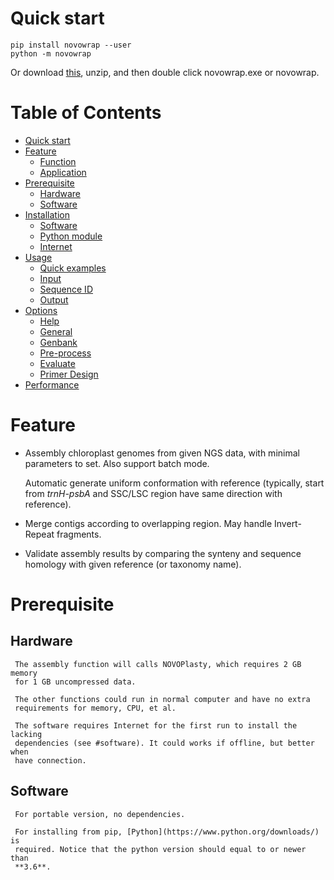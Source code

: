 # Quick start
   ```
   pip install novowrap --user
   python -m novowrap
   ```
   Or download [this](link), unzip, and then double click novowrap.exe or
   novowrap.
# Table of Contents
   * [Quick start](#quickstart)
   * [Feature](#feature)
      * [Function](#function)
      * [Application](#application)
   * [Prerequisite](#prerequisite)
      * [Hardware](#hardware)
      * [Software](#software)
   * [Installation](#installation)
      * [Software](#software)
      * [Python module](#python-module)
      * [Internet](#internet)
   * [Usage](#usage)
      * [Quick examples](#quick-examples)
      * [Input](#input)
      * [Sequence ID](#sequence-id)
      * [Output](#output)
   * [Options](#options)
      * [Help](#help)
      * [General](#general)
      * [Genbank](#genbank)
      * [Pre-process](#preprocess)
      * [Evaluate](#evaluate)
      * [Primer Design](#primer-design)
   * [Performance](#performance)
# Feature
   * Assembly chloroplast genomes from given NGS data, with minimal parameters
     to set. Also support batch mode.

     Automatic generate uniform conformation with reference (typically, start
     from _trnH-psbA_ and SSC/LSC region have same direction with reference).
   * Merge contigs according to overlapping region. May handle Invert-Repeat
     fragments.
   * Validate assembly results by comparing the synteny and sequence homology
     with given reference (or taxonomy name).
# Prerequisite
## Hardware
     The assembly function will calls NOVOPlasty, which requires 2 GB memory
     for 1 GB uncompressed data.

     The other functions could run in normal computer and have no extra
     requirements for memory, CPU, et al.

     The software requires Internet for the first run to install the lacking
     dependencies (see #software). It could works if offline, but better when
     have connection.
## Software
     For portable version, no dependencies.

     For installing from pip, [Python](https://www.python.org/downloads/) is
     required. Notice that the python version should equal to or newer than
     **3.6**.







